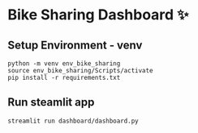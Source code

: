 # Bike Sharing Dashboard ✨

## Setup Environment - venv
```
python -m venv env_bike_sharing
source env_bike_sharing/Scripts/activate
pip install -r requirements.txt
```

## Run steamlit app
```
streamlit run dashboard/dashboard.py
```
